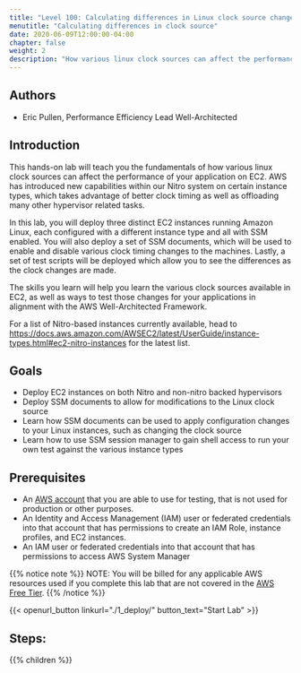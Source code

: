 ```yaml
---
title: "Level 100: Calculating differences in Linux clock source changes to application performance"
menutitle: "Calculating differences in clock source"
date: 2020-06-09T12:00:00-04:00
chapter: false
weight: 2
description: "How various linux clock sources can affect the performance of your application on EC2"
---
```

## Authors
- Eric Pullen, Performance Efficiency Lead Well-Architected

## Introduction

This hands-on lab will teach you the fundamentals of how various linux clock sources can affect the performance of your application on EC2. AWS has introduced new capabilities within our Nitro system on certain instance types, which takes advantage of better clock timing as well as offloading many other hypervisor related tasks.

In this lab, you will deploy three distinct EC2 instances running Amazon Linux, each configured with a different instance type and all with SSM enabled.  You will also deploy a set of SSM documents, which will be used to enable and disable various clock timing changes to the machines. Lastly, a set of test scripts will be deployed which allow you to see the differences as the clock changes are made.

The skills you learn will help you learn the various clock sources available in EC2, as well as ways to test those changes for your applications in alignment with the AWS Well-Architected Framework.

For a list of Nitro-based instances currently available, head to https://docs.aws.amazon.com/AWSEC2/latest/UserGuide/instance-types.html#ec2-nitro-instances for the latest list.


## Goals

* Deploy EC2 instances on both Nitro and non-nitro backed hypervisors
* Deploy SSM documents to allow for modifications to the Linux clock source
* Learn how SSM documents can be used to apply configuration changes to your Linux instances, such as changing the clock source
* Learn how to use SSM session manager to gain shell access to run your own test against the various instance types


## Prerequisites

* An [AWS account](https://portal.aws.amazon.com/gp/aws/developer/registration/index.html) that you are able to use for testing, that is not used for production or other purposes.  
* An Identity and Access Management (IAM) user or federated credentials into that account that has permissions to create an IAM Role, instance profiles, and EC2 instances.
* An IAM user or federated credentials into that account that has permissions to access AWS System Manager

{{% notice note %}}
NOTE: You will be billed for any applicable AWS resources used if you complete this lab that are not covered in the [AWS Free Tier](https://aws.amazon.com/free/).
{{% /notice %}}

{{< openurl_button linkurl="./1_deploy/" button_text="Start Lab" >}}

## Steps:
{{% children  %}}
